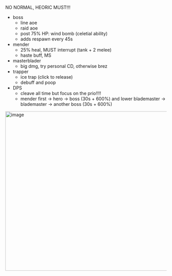 NO NORMAL, HEORIC MUST!!!

- boss
	- line aoe
	- raid aoe
	- post 75% HP: wind bomb (celetial ability)
	- adds respawn every 45s
- mender
	- 25% heal, MUST interrupt (tank + 2 melee)
	- haste buff, MS
- masterblader
	- big dmg, try personal CD, otherwise brez
- trapper
	- ice trap (click to release)
	- debuff and poop
- DPS
	- cleave all time but focus on the prio!!!!
	- mender first -> hero -> boss (30s + 600%) and lower blademaster -> blademaster -> another boss (30s + 600%)

<img width="773" height="499" alt="image" src="https://github.com/user-attachments/assets/6fc46bdb-f81b-442b-bef5-d82d7cc30fef" />

